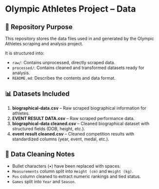 # Olympic Athletes Project – Data

## 📁 Repository Purpose

This repository stores the data files used in and generated by the Olympic Athletes scraping and analysis project.

It is structured into:

- `raw/`: Contains unprocessed, directly scraped data.
- `processed/`: Contains cleaned and transformed datasets ready for analysis.
- `README.md`: Describes the contents and data format.

## 📊 Datasets Included

1. **biographical-data.csv** – Raw scraped biographical information for athletes.
2. **EVENT RESULT DATA.csv** – Raw scraped performance data.
3. **biographical-data cleaned.csv** – Cleaned biographical dataset with structured fields (DOB, height, etc.).
4. **event result cleaned.csv** – Cleaned competition results with standardized columns (year, event, medal, etc.).

## 🧼 Data Cleaning Notes

- Bullet characters (•) have been replaced with spaces.
- `Measurements` column split into `Height (cm)` and `Weight (kg)`.
- `Pos` column cleaned to extract numeric rankings and tied status.
- `Games` split into `Year` and `Season`.
